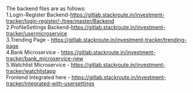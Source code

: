 The backend files are as follows:<br/>
1.Login-Register Backend-https://gitlab.stackroute.in/investment-tracker/login-register/-/tree/master/Backend <br/>
2.ProfileSettings Backend-https://gitlab.stackroute.in/investment-tracker/usermicroservice <br/>
3.Trending Page - https://gitlab.stackroute.in/investment-tracker/trending-page <br/>
4.Bank Microservice - https://gitlab.stackroute.in/investment-tracker/bank_microservice-new<br/>
5.Watchlist Microservice - https://gitlab.stackroute.in/investment-tracker/watchlistapp<br/>
Frontend Integrated here - https://gitlab.stackroute.in/investment-tracker/integrated-with-usersettings